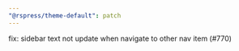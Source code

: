 ```yaml
---
"@rspress/theme-default": patch
---
```


fix: sidebar text not update when navigate to other nav item (#770)
